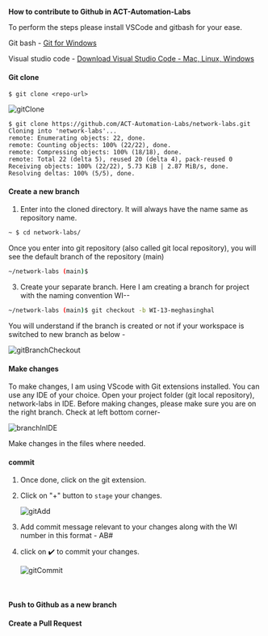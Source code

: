 **How to contribute to Github in ACT-Automation-Labs**



To perform the steps please install VSCode and gitbash for your ease. 

Git bash - [Git for Windows](https://gitforwindows.org/)

Visual studio code - [Download Visual Studio Code - Mac, Linux, Windows](https://code.visualstudio.com/Download)

#### Git clone

```shell
$ git clone <repo-url>
```

![gitClone](C:\Office\AKSLabs\Document\gitClone.png)

```shell
$ git clone https://github.com/ACT-Automation-Labs/network-labs.git
Cloning into 'network-labs'...
remote: Enumerating objects: 22, done.
remote: Counting objects: 100% (22/22), done.
remote: Compressing objects: 100% (18/18), done.
remote: Total 22 (delta 5), reused 20 (delta 4), pack-reused 0
Receiving objects: 100% (22/22), 5.73 KiB | 2.87 MiB/s, done.
Resolving deltas: 100% (5/5), done.

```



####  Create a new branch

1) Enter into the cloned directory. It will always have the name same as repository name. 

```bash
~ $ cd network-labs/
```

Once you enter into git repository (also called git local repository), you will see the default branch of the repository (main)

```bash
~/network-labs (main)$
```

3) Create your separate branch. Here I am creating a branch for project with the naming convention WI-<number>-<alias>

```bash
~/network-labs (main)$ git checkout -b WI-13-meghasinghal

```

You will understand if the branch is created or not if your workspace is switched to new branch as below - 

![gitBranchCheckout](C:\Office\AKSLabs\Document\gitBranchCheckout.png)

#### Make changes

To make changes, I am using VScode with Git extensions installed. You can use any IDE of your choice.  Open your project folder (git local repository), network-labs in IDE. Before making changes, please make sure you are on the right branch. Check at left bottom corner- 

![branchInIDE](../../../Document/branchInIDE.png)

Make changes in the files where needed. 

#### commit

1. Once done, click on the git extension. 

2. Click on "+" button to `stage` your changes. 

   ![gitAdd](../../../Document/gitAdd.png)

3. Add commit message relevant to your changes along with the WI number in this format - AB#<WI-number>

4. click on ✔️ to commit your changes. 

   ![gitCommit](../../../Document/gitCommit.png)

   ​

#### Push to Github as a new branch

#### Create a Pull Request